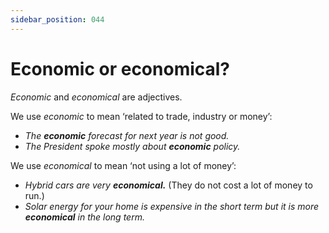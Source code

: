 ```yaml
---
sidebar_position: 044
---
```


# Economic or economical?

*Economic* and *economical* are adjectives.

We use *economic* to mean ‘related to trade, industry or money’:

- *The **economic** forecast for next year is not good.*
- *The President spoke mostly about **economic** policy.*

We use *economical* to mean ‘not using a lot of money’:

- *Hybrid cars are very* ***economical.*** (They do not cost a lot of money to run.)
- *Solar energy for your home is expensive in the short term but it is more **economical** in the long term.*
